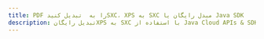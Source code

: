---title: PDF را به  تبدیل کنیدSXC، XPS به SXC مبدل رایگان یا Java SDKdescription: تبدیل رایگانXPS به SXC با استفاده از Java Cloud APIs & SDK همچنین اسناد PDF را در Cloud ایجاد، ویرایش و رندر کنید.---